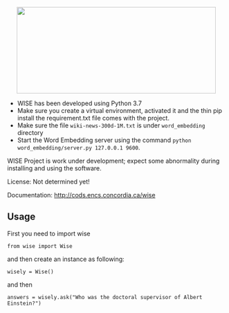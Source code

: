 <p align="center">
  <img width="460" height="200" src="https://user-images.githubusercontent.com/1148046/79498304-14c00680-7ff7-11ea-9b68-a4749138ce25.png">
</p>

* WISE has been developed using Python 3.7
* Make sure you create a virtual environment, activated it and the thin pip install the requirement.txt file comes with the project. 
* Make sure the file `wiki-news-300d-1M.txt` is under `word_embedding` directory
* Start the Word Embedding server using the command `python word_embedding/server.py 127.0.0.1 9600`.

WISE Project is work under development; expect some abnormality during installing and using the software.

License: Not determined yet!

Documentation: http://cods.encs.concordia.ca/wise

Usage
-----
First you need to import wise 

``from wise import Wise``

and then create an instance as following:

``wisely = Wise()``

and then
 
 ``answers = wisely.ask("Who was the doctoral supervisor of Albert Einstein?")``
